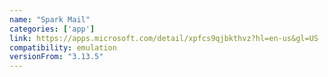 ```yaml
---
name: "Spark Mail"
categories: ['app']
link: https://apps.microsoft.com/detail/xpfcs9qjbkthvz?hl=en-us&gl=US
compatibility: emulation
versionFrom: "3.13.5"
---
```



